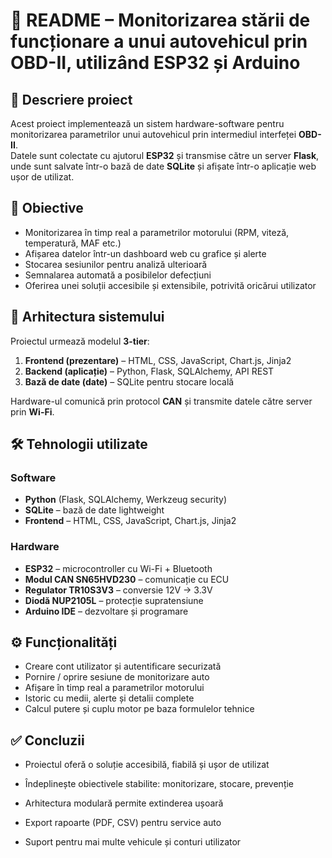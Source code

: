 
# 📖 README – Monitorizarea stării de funcționare a unui autovehicul prin OBD-II, utilizând ESP32 și Arduino

## 📌 Descriere proiect
Acest proiect implementează un sistem hardware-software pentru monitorizarea parametrilor unui autovehicul prin intermediul interfeței **OBD-II**.  
Datele sunt colectate cu ajutorul **ESP32** și transmise către un server **Flask**, unde sunt salvate într-o bază de date **SQLite** și afișate într-o aplicație web ușor de utilizat.

## 🎯 Obiective
- Monitorizarea în timp real a parametrilor motorului (RPM, viteză, temperatură, MAF etc.)  
- Afișarea datelor într-un dashboard web cu grafice și alerte  
- Stocarea sesiunilor pentru analiză ulterioară  
- Semnalarea automată a posibilelor defecțiuni  
- Oferirea unei soluții accesibile și extensibile, potrivită oricărui utilizator

## 🧱 Arhitectura sistemului
Proiectul urmează modelul **3-tier**:
1. **Frontend (prezentare)** – HTML, CSS, JavaScript, Chart.js, Jinja2  
2. **Backend (aplicație)** – Python, Flask, SQLAlchemy, API REST  
3. **Bază de date (date)** – SQLite pentru stocare locală  

Hardware-ul comunică prin protocol **CAN** și transmite datele către server prin **Wi-Fi**.

## 🛠️ Tehnologii utilizate
### Software
- **Python** (Flask, SQLAlchemy, Werkzeug security)  
- **SQLite** – bază de date lightweight  
- **Frontend** – HTML, CSS, JavaScript, Chart.js, Jinja2  

### Hardware
- **ESP32** – microcontroller cu Wi-Fi + Bluetooth  
- **Modul CAN SN65HVD230** – comunicație cu ECU  
- **Regulator TR10S3V3** – conversie 12V → 3.3V  
- **Diodă NUP2105L** – protecție supratensiune  
- **Arduino IDE** – dezvoltare și programare  

## ⚙️ Funcționalități
- Creare cont utilizator și autentificare securizată  
- Pornire / oprire sesiune de monitorizare auto  
- Afișare în timp real a parametrilor motorului  
- Istoric cu medii, alerte și detalii complete  
- Calcul putere și cuplu motor pe baza formulelor tehnice  

## ✅ Concluzii
- Proiectul oferă o soluție accesibilă, fiabilă și ușor de utilizat  
- Îndeplinește obiectivele stabilite: monitorizare, stocare, prevenție  
- Arhitectura modulară permite extinderea ușoară  

- Export rapoarte (PDF, CSV) pentru service auto  
- Suport pentru mai multe vehicule și conturi utilizator  
